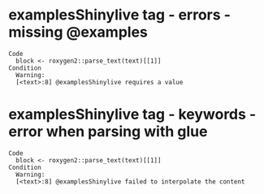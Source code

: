 # examplesShinylive tag - errors - missing @examples

    Code
      block <- roxygen2::parse_text(text)[[1]]
    Condition
      Warning:
      [<text>:8] @examplesShinylive requires a value

# examplesShinylive tag - keywords - error when parsing with glue

    Code
      block <- roxygen2::parse_text(text)[[1]]
    Condition
      Warning:
      [<text>:8] @examplesShinylive failed to interpolate the content

